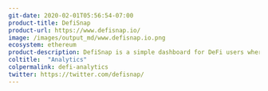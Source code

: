 ```yaml
---
git-date: 2020-02-01T05:56:54-07:00
product-title: DefiSnap
product-url: https://www.defisnap.io/
image: /images/output_md/www.defisnap.io.png
ecosystem: ethereum
product-description: DefiSnap is a simple dashboard for DeFi users where you can visualize your assets and liabilities across multiple protocols.
coltitle:  "Analytics"
colpermalink: defi-analytics
twitter: https://twitter.com/defisnap/
---
```

